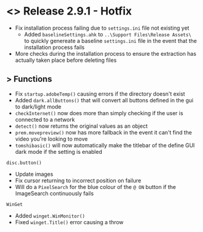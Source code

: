 # <> Release 2.9.1 - Hotfix
- Fix installation process failing due to `settings.ini` file not existing yet
    - Added `baselineSettings.ahk` to `..\Support Files\Release Assets\` to quickly genereate a baseline `settings.ini` file in the event that the installation process fails
- More checks during the installation process to ensure the extraction has actually taken place before deleting files

## > Functions
- Fix `startup.adobeTemp()` causing errors if the directory doesn't exist
- Added `dark.allButtons()` that will convert all buttons defined in the gui to dark/light mode
- `checkInternet()` now does more than simply checking if the user is connected to a network
- `detect()` now returns the original values as an object
- `prem.movepreview()` now has more fallback in the event it can't find the video you're looking to move
- `tomshibasic()` will now automatically make the titlebar of the define GUI dark mode if the setting is enabled

`disc.button()`
- Update images
- Fix cursor returning to incorrect position on failure
- Will do a `PixelSearch` for the blue colour of the `@ ON` button if the ImageSearch continuously fails

`WinGet`
- Added `winget.WinMonitor()`
- Fixed `winget.Title()` error causing a throw